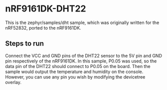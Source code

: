 # nRF9161DK-DHT22

This is the zephyr/samples/dht sample, which was originally written for the nRF52832, ported to the nRF9161DK.

## Steps to run

Connect the VCC and GND pins of the DHT22 sensor to the 5V pin and GND pin respectively of the nRF9161DK. In this sample, P0.05 was used, so the data pin of the DHT22 should connect to P0.05 on the board. Then the sample would output the temperature and humidity on the console. However, you can use any pin you wish by modifying the devicetree overlay.
